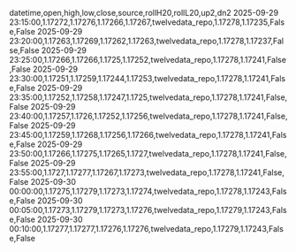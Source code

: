 datetime,open,high,low,close,source,rollH20,rollL20,up2,dn2
2025-09-29 23:15:00,1.17272,1.17276,1.17266,1.17267,twelvedata_repo,1.17278,1.17235,False,False
2025-09-29 23:20:00,1.17263,1.17269,1.17262,1.17263,twelvedata_repo,1.17278,1.17237,False,False
2025-09-29 23:25:00,1.17266,1.17266,1.1725,1.17252,twelvedata_repo,1.17278,1.17241,False,False
2025-09-29 23:30:00,1.17251,1.17259,1.17244,1.17253,twelvedata_repo,1.17278,1.17241,False,False
2025-09-29 23:35:00,1.17252,1.17258,1.17247,1.1725,twelvedata_repo,1.17278,1.17241,False,False
2025-09-29 23:40:00,1.17257,1.1726,1.17252,1.17256,twelvedata_repo,1.17278,1.17241,False,False
2025-09-29 23:45:00,1.17259,1.17268,1.17256,1.17266,twelvedata_repo,1.17278,1.17241,False,False
2025-09-29 23:50:00,1.17266,1.17275,1.17265,1.1727,twelvedata_repo,1.17278,1.17241,False,False
2025-09-29 23:55:00,1.1727,1.17277,1.17267,1.17273,twelvedata_repo,1.17278,1.17241,False,False
2025-09-30 00:00:00,1.17275,1.17279,1.17273,1.17274,twelvedata_repo,1.17278,1.17243,False,False
2025-09-30 00:05:00,1.17273,1.17279,1.17273,1.17276,twelvedata_repo,1.17279,1.17243,False,False
2025-09-30 00:10:00,1.17277,1.17277,1.17276,1.17276,twelvedata_repo,1.17279,1.17243,False,False
